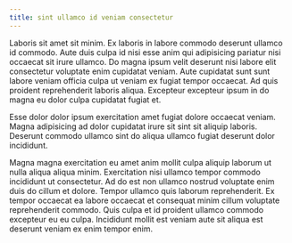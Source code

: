 ```yaml
---
title: sint ullamco id veniam consectetur
---
```


Laboris sit amet sit minim. Ex laboris in labore commodo deserunt ullamco id commodo. Aute duis culpa id nisi esse anim qui adipisicing pariatur nisi occaecat sit irure ullamco. Do magna ipsum velit deserunt nisi labore elit consectetur voluptate enim cupidatat veniam. Aute cupidatat sunt sunt labore veniam officia culpa ut veniam ex fugiat tempor occaecat. Ad quis proident reprehenderit laboris aliqua. Excepteur excepteur ipsum in do magna eu dolor culpa cupidatat fugiat et.

Esse dolor dolor ipsum exercitation amet fugiat dolore occaecat veniam. Magna adipisicing ad dolor cupidatat irure sit sint sit aliquip laboris. Deserunt commodo ullamco sint do aliqua ullamco fugiat deserunt dolor incididunt.

Magna magna exercitation eu amet anim mollit culpa aliquip laborum ut nulla aliqua aliqua minim. Exercitation nisi ullamco tempor commodo incididunt ut consectetur. Ad do est non ullamco nostrud voluptate enim duis do cillum et dolore. Tempor ullamco quis laborum reprehenderit. Ex tempor occaecat ea labore occaecat et consequat minim cillum voluptate reprehenderit commodo. Quis culpa et id proident ullamco commodo excepteur eu eu culpa. Incididunt mollit est veniam aute sit aliqua est deserunt veniam ex enim tempor enim.